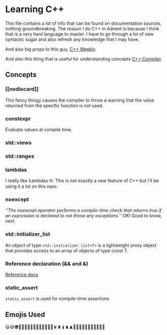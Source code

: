 # Learning C++

This file contains a lot of info that can be found on documentation sources, nothing groundbreaking. The reason I do C++ in Advent is because I think that is a very hard language to master.
I have to go through a lot of new syntactic sugar and also refresh any knowledge that I may have.

And also big props to this guy, [C++ Weekly](https://www.youtube.com/watch?v=VpqwCDSfgz0).

And also this thing that is useful for understanding concepts
[C++ Compiler](https://godbolt.org/).

## Concepts

### [[nodiscard]]

This fancy thingy causes the compiler to throw a warning that the value returned from the specific function is not used.

### constexpr 

Evaluate values at compile time.

### std::views

### std::ranges

### lambdas

I really like λambdas 🤓. This is not exactly a new feature of C++ but I'll be using it a lot on this repo.

### noexcept

*''The noexcept operator performs a compile-time check that returns true if an expression is declared to not throw any exceptions.''* OK! Good to know, next.

### std::initializer_list

An object of type ```std::initializer_list<T>``` is a lightweight proxy object that provides access to an array of objects of type const T.

### Reference declaration (&& and &)

[Reference docs](https://en.cppreference.com/w/cpp/language/reference)

### static_assert

`static_assert` is used for compile-time assertions


## Emojis Used

😃😄👽👾👨‍🔧👩🏻‍🦳👨🏼‍💻👩🏼‍💻♛♜♝♞♟🏴🚩👵🏻👩🏻‍💻🤨🧐🤓😎